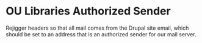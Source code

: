 # OU Libraries Authorized Sender

Rejigger headers so that all mail comes from the Drupal site email, which should be set to an address that is an authorized sender for our mail server. 
